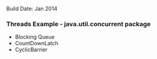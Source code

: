 Build Date: Jan 2014

### Threads Example - java.util.concurrent package

* Blocking Queue
* CountDownLatch
* CyclicBarrier
